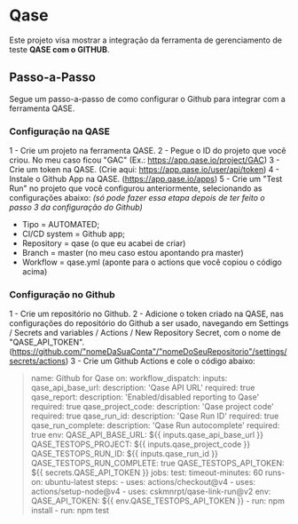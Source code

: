 # Qase
Este projeto visa mostrar a integração da ferramenta de gerenciamento de teste **QASE com o GITHUB**.

## Passo-a-Passo
Segue um passo-a-passo de como configurar o Github para integrar com a ferramenta QASE.

### Configuração na QASE
1 - Crie um projeto na ferramenta QASE.
2 - Pegue o ID do projeto que você criou. No meu caso ficou "GAC" (Ex.: https://app.qase.io/project/GAC)
3 - Crie um token na QASE. (Crie aqui: https://app.qase.io/user/api/token)
4 - Instale o Github App na QASE. (https://app.qase.io/apps)
5 - Crie um "Test Run" no projeto que você configurou anteriormente, selecionando as configurações abaixo: *(só pode fazer essa etapa depois de ter feito o passo 3 da configuração do Github)*
- Tipo = AUTOMATED;
- CI/CD system = Github app;
- Repository = qase (o que eu acabei de criar)
- Branch = master (no meu caso estou apontando pra master)
- Workflow = qase.yml (aponte para o actions que você copiou o código acima)

### Configuração no Github
1 - Crie um repositório no Github.
2 - Adicione o token criado na QASE, nas configurações do repositório do Github a ser usado, navegando em Settings / Secrets and variables / Actions / New Repository Secret, com 
o nome de "QASE_API_TOKEN". (https://github.com/"nomeDaSuaConta"/"nomeDoSeuRepositorio"/settings/secrets/actions)
3 - Crie um Github Actions e cole o código abaixo:
>name: Github for Qase
on:
  workflow_dispatch:
    inputs:
      qase_api_base_url:
        description: 'Qase API URL'
        required: true
      qase_report:
        description: 'Enabled/disabled reporting to Qase'
        required: true
      qase_project_code:
        description: 'Qase project code'
        required: true
      qase_run_id:
        description: 'Qase Run ID'
        required: true
      qase_run_complete:
        description: 'Qase Run autocomplete'
        required: true
env:
  QASE_API_BASE_URL: ${{ inputs.qase_api_base_url }}
  QASE_TESTOPS_PROJECT: ${{ inputs.qase_project_code }}
  QASE_TESTOPS_RUN_ID: ${{ inputs.qase_run_id }}
  QASE_TESTOPS_RUN_COMPLETE: true
  QASE_TESTOPS_API_TOKEN: ${{ secrets.QASE_API_TOKEN }}
jobs:
  test:
    timeout-minutes: 60
    runs-on: ubuntu-latest
    steps:
    - uses: actions/checkout@v4
    - uses: actions/setup-node@v4
    - uses: cskmnrpt/qase-link-run@v2
      env:
        QASE_API_TOKEN: ${{ env.QASE_TESTOPS_API_TOKEN }}
    - run: npm install
    - run: npm test
